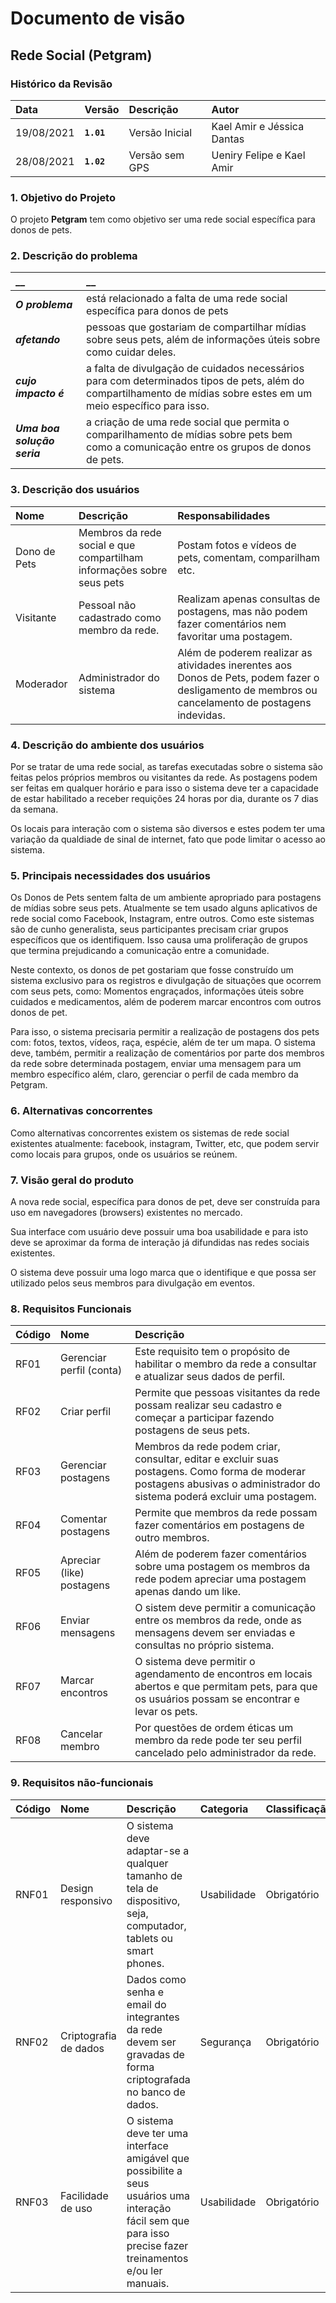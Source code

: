 # Documento de visão

## Rede Social (Petgram)

### Histórico da Revisão 

|  Data  | Versão | Descrição | Autor |
|:-------|:-------|:----------|:------|
| 19/08/2021 |  **`1.01`** | Versão Inicial  | Kael Amir e Jéssica Dantas |
| 28/08/2021 | **`1.02`** | Versão sem GPS | Ueniry Felipe e Kael Amir |

### 1. Objetivo do Projeto 

O projeto __Petgram__ tem como objetivo ser uma rede social específica para donos de pets.
 

### 2. Descrição do problema 

|         __        | __   |
|:------------------|:-----|
| **_O problema_**    | está relacionado a falta de uma rede social específica para donos de pets  |
| **_afetando_**      | pessoas que gostariam de compartilhar mídias sobre seus pets, além de informações úteis sobre como cuidar deles. |
| **_cujo impacto é_**| a falta de divulgação de cuidados necessários para com determinados tipos de pets, além do compartilhamento de mídias sobre estes em um meio específico para isso.|
| **_Uma boa solução seria_** | a criação de uma rede social que permita o comparilhamento de mídias sobre pets bem como a comunicação entre os grupos de donos de pets.|


### 3. Descrição dos usuários

| Nome | Descrição | Responsabilidades |
|:---  |:--- |:--- |
| Dono de Pets  | Membros da rede social e que compartilham informações sobre seus pets | Postam fotos e vídeos de pets, comentam, comparilham etc.|
| Visitante  | Pessoal não cadastrado como membro da rede. | Realizam apenas consultas de postagens, mas não podem fazer comentários nem favoritar uma postagem. |
| Moderador | Administrador do sistema | Além de poderem realizar as atividades inerentes aos Donos de Pets, podem fazer o desligamento de membros ou cancelamento de postagens indevidas.|

### 4. Descrição do ambiente dos usuários

Por se tratar de uma rede social, as tarefas executadas sobre o sistema são feitas pelos próprios membros ou visitantes da rede. As postagens podem ser feitas em qualquer horário e para isso o sistema deve ter a capacidade de estar habilitado a receber requições 24 horas por dia, durante os 7 dias da semana.

Os locais para interação com o sistema são diversos e estes podem ter uma variação da qualdiade de sinal de internet, fato que pode limitar o acesso ao sistema. 

### 5. Principais necessidades dos usuários
Os Donos de Pets sentem falta de um ambiente apropriado para postagens de mídias sobre seus pets. Atualmente se tem usado alguns aplicativos de rede social como Facebook, Instagram, entre outros. Como este sistemas são de cunho generalista, seus participantes precisam criar grupos específicos que os identifiquem. Isso causa uma proliferação de grupos que termina prejudicando a comunicação entre a comunidade.

Neste contexto, os donos de pet gostariam que fosse construído um sistema exclusivo para os registros e divulgação de situações que ocorrem com seus pets, como: Momentos engraçados, informações úteis sobre cuidados e medicamentos, além de poderem marcar encontros com outros donos de pet.

Para isso, o sistema precisaria permitir a realização de postagens dos pets com: fotos, textos, vídeos, raça, espécie, além de ter um mapa. O sistema deve, também, permitir a realização de comentários por parte dos membros da rede sobre determinada postagem, enviar uma mensagem para um membro específico além, claro, gerenciar o perfil de cada membro da Petgram.


### 6.	Alternativas concorrentes
Como alternativas concorrentes existem os sistemas de rede social existentes atualmente: facebook, instagram, Twitter, etc, que podem servir como locais para grupos, onde os usuários se reúnem.

### 7.	Visão geral do produto
A nova rede social, específica para donos de pet, deve ser construída para uso em navegadores (browsers) existentes no mercado. 

Sua interface com usuário deve possuir uma boa usabilidade e para isto deve se aproximar da forma de interação já difundidas nas redes sociais existentes.

O sistema deve possuir uma logo marca que o identifique e que possa ser utilizado pelos seus membros para divulgação em eventos.


### 8. Requisitos Funcionais

| Código | Nome | Descrição |
|:---  |:--- |:--- |
| RF01 | Gerenciar perfil (conta)| Este requisito tem o propósito de habilitar o membro da rede a consultar e atualizar seus dados de perfil. |
| RF02 | Criar perfil | Permite que pessoas visitantes da rede possam realizar seu cadastro e começar a participar fazendo postagens de seus pets. |
| RF03 | Gerenciar postagens |  Membros da rede podem criar, consultar, editar e excluir suas postagens. Como forma de moderar postagens abusivas o administrador do sistema poderá excluir uma postagem. |
| RF04 | Comentar postagens | Permite que membros da rede possam fazer comentários em postagens de outro membros. |
| RF05 | Apreciar (like) postagens | Além de poderem fazer comentários sobre uma postagem os membros da rede podem apreciar uma postagem apenas dando um like. |
| RF06 | Enviar mensagens | O sistem deve permitir a comunicação entre os membros da rede, onde as mensagens devem ser enviadas e consultas no próprio sistema. |
| RF07 | Marcar encontros | O sistema deve permitir o agendamento de encontros em locais abertos e que permitam pets, para que os usuários possam se encontrar e levar os pets. |
| RF08 | Cancelar membro | Por questões de ordem éticas  um membro da rede pode ter seu perfil cancelado pelo administrador da rede.|


### 9. Requisitos não-funcionais

 Código | Nome | Descrição | Categoria | Classificação
|:---  |:--- |:--- |:--- |:--- |
| RNF01 | Design responsivo| O sistema deve adaptar-se a qualquer tamanho de tela de dispositivo, seja, computador, tablets ou smart phones. | Usabilidade| Obrigatório |
| RNF02 | Criptografia de dados| Dados como senha e email do integrantes da rede devem ser gravadas de forma criptografada no banco de dados. | Segurança | Obrigatório|
| RNF03 | Facilidade de uso| O sistema deve ter uma interface amigável que possibilite a seus usuários uma interação fácil sem que para isso precise fazer treinamentos e/ou ler manuais. | Usabilidade| Obrigatório |
